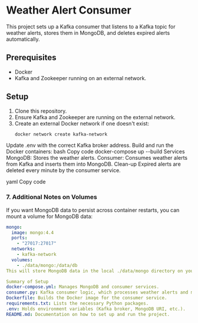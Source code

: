 # Weather Alert Consumer

This project sets up a Kafka consumer that listens to a Kafka topic for weather alerts, stores them in MongoDB, and deletes expired alerts automatically.

## Prerequisites

- Docker
- Kafka and Zookeeper running on an external network.

## Setup

1. Clone this repository.
2. Ensure Kafka and Zookeeper are running on the external network.
3. Create an external Docker network if one doesn't exist:
   ```bash
   docker network create kafka-network
Update .env with the correct Kafka broker address.
Build and run the Docker containers:
bash
Copy code
docker-compose up --build
Services
MongoDB: Stores the weather alerts.
Consumer: Consumes weather alerts from Kafka and inserts them into MongoDB.
Clean-up
Expired alerts are deleted every minute by the consumer service.

yaml
Copy code

### 7. **Additional Notes on Volumes**

If you want MongoDB data to persist across container restarts, you can mount a volume for MongoDB data:

```yaml
mongo:
  image: mongo:4.4
  ports:
    - "27017:27017"
  networks:
    - kafka-network
  volumes:
    - ./data/mongo:/data/db
This will store MongoDB data in the local ./data/mongo directory on your host machine.

Summary of Setup
docker-compose.yml: Manages MongoDB and consumer services.
consumer.py: Kafka consumer logic, which processes weather alerts and manages expired alert deletion.
Dockerfile: Builds the Docker image for the consumer service.
requirements.txt: Lists the necessary Python packages.
.env: Holds environment variables (Kafka broker, MongoDB URI, etc.).
README.md: Documentation on how to set up and run the project.
